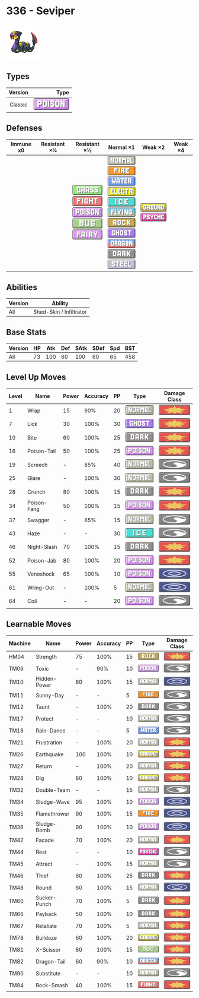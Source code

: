 # 336 - Seviper

![seviper](../img/pokemon/336.png)

## Types

| Version | Type                               |
| :-----: | ---------------------------------: |
| Classic | ![poison](../img/types/poison.png) |

## Defenses

| Immune x0 | Resistant ×¼ | Resistant ×½                                                                                                                                                                             | Normal ×1                                                                                                                                                                                                                                                                                                                                                                                                            | Weak ×2                                                                     | Weak ×4 |
| --------- | ------------ | ---------------------------------------------------------------------------------------------------------------------------------------------------------------------------------------- | -------------------------------------------------------------------------------------------------------------------------------------------------------------------------------------------------------------------------------------------------------------------------------------------------------------------------------------------------------------------------------------------------------------------- | --------------------------------------------------------------------------- | ------- |
|           |              | ![grass](../img/types/grass.png)<br/>![fighting](../img/types/fighting.png)<br/>![poison](../img/types/poison.png)<br/>![bug](../img/types/bug.png)<br/>![fairy](../img/types/fairy.png) | ![normal](../img/types/normal.png)<br/>![fire](../img/types/fire.png)<br/>![water](../img/types/water.png)<br/>![electric](../img/types/electric.png)<br/>![ice](../img/types/ice.png)<br/>![flying](../img/types/flying.png)<br/>![rock](../img/types/rock.png)<br/>![ghost](../img/types/ghost.png)<br/>![dragon](../img/types/dragon.png)<br/>![dark](../img/types/dark.png)<br/>![steel](../img/types/steel.png) | ![ground](../img/types/ground.png)<br/>![psychic](../img/types/psychic.png) |         |

## Abilities

| Version | Ability                 |
| ------- | ----------------------- |
| All     | Shed-Skin / Infiltrator |

## Base Stats

| Version | HP | Atk | Def | SAtk | SDef | Spd | BST |
| ------- | -- | --- | --- | ---- | ---- | --- | --- |
| All     | 73 | 100 | 60  | 100  | 60   | 65  | 458 |

## Level Up Moves

| Level | Name        | Power | Accuracy | PP | Type                               | Damage Class                           |
| ----- | ----------- | ----- | -------- | -- | ---------------------------------- | -------------------------------------- |
| 1     | Wrap        | 15    | 90%      | 20 | ![normal](../img/types/normal.png) | ![physical](../img/types/physical.png) |
| 7     | Lick        | 30    | 100%     | 30 | ![ghost](../img/types/ghost.png)   | ![physical](../img/types/physical.png) |
| 10    | Bite        | 60    | 100%     | 25 | ![dark](../img/types/dark.png)     | ![physical](../img/types/physical.png) |
| 16    | Poison-Tail | 50    | 100%     | 25 | ![poison](../img/types/poison.png) | ![physical](../img/types/physical.png) |
| 19    | Screech     | -     | 85%      | 40 | ![normal](../img/types/normal.png) | ![status](../img/types/status.png)     |
| 25    | Glare       | -     | 100%     | 30 | ![normal](../img/types/normal.png) | ![status](../img/types/status.png)     |
| 28    | Crunch      | 80    | 100%     | 15 | ![dark](../img/types/dark.png)     | ![physical](../img/types/physical.png) |
| 34    | Poison-Fang | 50    | 100%     | 15 | ![poison](../img/types/poison.png) | ![physical](../img/types/physical.png) |
| 37    | Swagger     | -     | 85%      | 15 | ![normal](../img/types/normal.png) | ![status](../img/types/status.png)     |
| 43    | Haze        | -     | -        | 30 | ![ice](../img/types/ice.png)       | ![status](../img/types/status.png)     |
| 46    | Night-Slash | 70    | 100%     | 15 | ![dark](../img/types/dark.png)     | ![physical](../img/types/physical.png) |
| 52    | Poison-Jab  | 80    | 100%     | 20 | ![poison](../img/types/poison.png) | ![physical](../img/types/physical.png) |
| 55    | Venoshock   | 65    | 100%     | 10 | ![poison](../img/types/poison.png) | ![special](../img/types/special.png)   |
| 61    | Wring-Out   | -     | 100%     | 5  | ![normal](../img/types/normal.png) | ![special](../img/types/special.png)   |
| 64    | Coil        | -     | -        | 20 | ![poison](../img/types/poison.png) | ![status](../img/types/status.png)     |

## Learnable Moves

| Machine | Name         | Power | Accuracy | PP | Type                                   | Damage Class                           |
| ------- | ------------ | ----- | -------- | -- | -------------------------------------- | -------------------------------------- |
| HM04    | Strength     | 75    | 100%     | 15 | ![rock](../img/types/rock.png)         | ![physical](../img/types/physical.png) |
| TM06    | Toxic        | -     | 90%      | 10 | ![poison](../img/types/poison.png)     | ![status](../img/types/status.png)     |
| TM10    | Hidden-Power | 60    | 100%     | 15 | ![normal](../img/types/normal.png)     | ![special](../img/types/special.png)   |
| TM11    | Sunny-Day    | -     | -        | 5  | ![fire](../img/types/fire.png)         | ![status](../img/types/status.png)     |
| TM12    | Taunt        | -     | 100%     | 20 | ![dark](../img/types/dark.png)         | ![status](../img/types/status.png)     |
| TM17    | Protect      | -     | -        | 10 | ![normal](../img/types/normal.png)     | ![status](../img/types/status.png)     |
| TM18    | Rain-Dance   | -     | -        | 5  | ![water](../img/types/water.png)       | ![status](../img/types/status.png)     |
| TM21    | Frustration  | -     | 100%     | 20 | ![normal](../img/types/normal.png)     | ![physical](../img/types/physical.png) |
| TM26    | Earthquake   | 100   | 100%     | 10 | ![ground](../img/types/ground.png)     | ![physical](../img/types/physical.png) |
| TM27    | Return       | -     | 100%     | 20 | ![normal](../img/types/normal.png)     | ![physical](../img/types/physical.png) |
| TM28    | Dig          | 80    | 100%     | 10 | ![ground](../img/types/ground.png)     | ![physical](../img/types/physical.png) |
| TM32    | Double-Team  | -     | -        | 15 | ![normal](../img/types/normal.png)     | ![status](../img/types/status.png)     |
| TM34    | Sludge-Wave  | 95    | 100%     | 10 | ![poison](../img/types/poison.png)     | ![special](../img/types/special.png)   |
| TM35    | Flamethrower | 90    | 100%     | 15 | ![fire](../img/types/fire.png)         | ![special](../img/types/special.png)   |
| TM36    | Sludge-Bomb  | 90    | 100%     | 10 | ![poison](../img/types/poison.png)     | ![special](../img/types/special.png)   |
| TM42    | Facade       | 70    | 100%     | 20 | ![normal](../img/types/normal.png)     | ![physical](../img/types/physical.png) |
| TM44    | Rest         | -     | -        | 10 | ![psychic](../img/types/psychic.png)   | ![status](../img/types/status.png)     |
| TM45    | Attract      | -     | 100%     | 15 | ![normal](../img/types/normal.png)     | ![status](../img/types/status.png)     |
| TM46    | Thief        | 60    | 100%     | 25 | ![dark](../img/types/dark.png)         | ![physical](../img/types/physical.png) |
| TM48    | Round        | 60    | 100%     | 15 | ![normal](../img/types/normal.png)     | ![special](../img/types/special.png)   |
| TM60    | Sucker-Punch | 70    | 100%     | 5  | ![dark](../img/types/dark.png)         | ![physical](../img/types/physical.png) |
| TM66    | Payback      | 50    | 100%     | 10 | ![dark](../img/types/dark.png)         | ![physical](../img/types/physical.png) |
| TM67    | Retaliate    | 70    | 100%     | 5  | ![normal](../img/types/normal.png)     | ![physical](../img/types/physical.png) |
| TM78    | Bulldoze     | 60    | 100%     | 20 | ![ground](../img/types/ground.png)     | ![physical](../img/types/physical.png) |
| TM81    | X-Scissor    | 80    | 100%     | 15 | ![bug](../img/types/bug.png)           | ![physical](../img/types/physical.png) |
| TM82    | Dragon-Tail  | 60    | 90%      | 10 | ![dragon](../img/types/dragon.png)     | ![physical](../img/types/physical.png) |
| TM90    | Substitute   | -     | -        | 10 | ![normal](../img/types/normal.png)     | ![status](../img/types/status.png)     |
| TM94    | Rock-Smash   | 40    | 100%     | 15 | ![fighting](../img/types/fighting.png) | ![physical](../img/types/physical.png) |